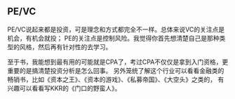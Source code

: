 

## PE/VC

PE/VC说起来都是投资，可是理念和方式都完全不一样。总体来说VC的关注点是机会，有机会就投；
PE的关注点是控制风险。我觉得你首先想清楚自己是那种类型的风格，然后再有针对性的去学习。

至于书，我能想到最有用的可能就是CPA了，考过CPA不仅仅是拿到入门资格，更重要的是搞清楚投资分析是怎么回事。
另外笼统了解这个行业可以看看金融类的畅销书，比如《资本之王》、《资本的游戏》、《私募帝国》、《大空头》之类的，
有兴趣可以看看写KKR的《门口的野蛮人》。
